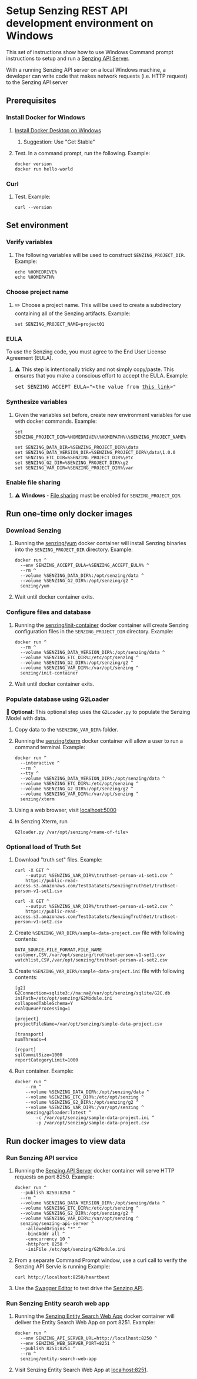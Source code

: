 # Setup Senzing REST API development environment on Windows

This set of instructions show how to use Windows Command prompt instructions to setup and run a
[Senzing API Server](https://github.com/Senzing/senzing-api-server).

With a running Senzing API server on a local Windows machine, a developer can write code that makes network requests
(i.e. HTTP request) to the Senzing API server

## Prerequisites

### Install Docker for Windows

1. [Install Docker Desktop on Windows](https://docs.docker.com/docker-for-windows/install/)
    1. Suggestion: Use "Get Stable"
1. Test. In a command prompt, run the following.
   Example:

    ```console
    docker version
    docker run hello-world
    ```

### Curl

1. Test.
   Example:

    ```console
    curl --version
    ```

## Set environment

### Verify variables

1. The following variables will be used to construct `SENZING_PROJECT_DIR`.
   Example:

    ```console
    echo %HOMEDRIVE%
    echo %HOMEPATH%
    ```

### Choose project name

1. :pencil2: Choose a project name.
   This will be used to create a subdirectory containing all of the Senzing artifacts.
   Example:

    ```console
    set SENZING_PROJECT_NAME=project01
    ```

### EULA

To use the Senzing code, you must agree to the End User License Agreement (EULA).

1. :warning: This step is intentionally tricky and not simply copy/paste.
   This ensures that you make a conscious effort to accept the EULA.
   Example:

    <pre>set SENZING_ACCEPT_EULA="&lt;the value from <a href="https://github.com/Senzing/knowledge-base/blob/master/lists/environment-variables.md#senzing_accept_eula">this link</a>&gt;"</pre>

### Synthesize variables

1. Given the variables set before, create new environment variables for use with docker commands.
   Example:

    ```console
    set SENZING_PROJECT_DIR=%HOMEDRIVE%\%HOMEPATH%\%SENZING_PROJECT_NAME%

    set SENZING_DATA_DIR=%SENZING_PROJECT_DIR%\data
    set SENZING_DATA_VERSION_DIR=%SENZING_PROJECT_DIR%\data\1.0.0
    set SENZING_ETC_DIR=%SENZING_PROJECT_DIR%\etc
    set SENZING_G2_DIR=%SENZING_PROJECT_DIR%\g2
    set SENZING_VAR_DIR=%SENZING_PROJECT_DIR%\var
    ```

### Enable file sharing

1. :warning:
   **Windows** - [File sharing](https://github.com/Senzing/knowledge-base/blob/master/HOWTO/share-directories-with-docker.md#windows)
   must be enabled for `SENZING_PROJECT_DIR`.

## Run one-time only docker images

### Download Senzing

1. Running the [senzing/yum](https://github.com/Senzing/docker-yum)
   docker container will install Senzing binaries
   into the `SENZING_PROJECT_DIR` directory.
   Example:

    ```console
    docker run ^
      --env SENZING_ACCEPT_EULA=%SENZING_ACCEPT_EULA% ^
      --rm ^
      --volume %SENZING_DATA_DIR%:/opt/senzing/data ^
      --volume %SENZING_G2_DIR%:/opt/senzing/g2 ^
      senzing/yum
    ```

1. Wait until docker container exits.

### Configure files and database

1. Running the [senzing/init-container](https://github.com/Senzing/docker-init-container)
   docker container will create Senzing configuration files
   in the `SENZING_PROJECT_DIR` directory.
   Example:

    ```console
    docker run ^
      --rm ^
      --volume %SENZING_DATA_VERSION_DIR%:/opt/senzing/data ^
      --volume %SENZING_ETC_DIR%:/etc/opt/senzing ^
      --volume %SENZING_G2_DIR%:/opt/senzing/g2 ^
      --volume %SENZING_VAR_DIR%:/var/opt/senzing ^
      senzing/init-container
    ```

1. Wait until docker container exits.

### Populate database using G2Loader

:thinking: **Optional:** This optional step uses the `G2Loader.py` to populate
the Senzing Model with data.

1. Copy data to the `%SENZING_VAR_DIR%` folder.

1. Running the [senzing/xterm](https://github.com/Senzing/docker-xterm)
   docker container will allow a user to run a command terminal.
   Example:

    ```console
    docker run ^
      --interactive ^
      --rm ^
      --tty ^
      --volume %SENZING_DATA_VERSION_DIR%:/opt/senzing/data ^
      --volume %SENZING_ETC_DIR%:/etc/opt/senzing ^
      --volume %SENZING_G2_DIR%:/opt/senzing/g2 ^
      --volume %SENZING_VAR_DIR%:/var/opt/senzing ^
      senzing/xterm
    ```

1. Using a web browser, visit [localhost:5000](http://localhost:5000)
1. In Senzing Xterm, run

    ```console
    G2loader.py /var/opt/senzing/<name-of-file>
    ```

### Optional load of Truth Set

1. Download "truth set" files.
   Example:

    ```console
    curl -X GET ^
        --output %SENZING_VAR_DIR%\truthset-person-v1-set1.csv ^
        https://public-read-access.s3.amazonaws.com/TestDataSets/SenzingTruthSet/truthset-person-v1-set1.csv
    ```

    ```console
    curl -X GET ^
        --output %SENZING_VAR_DIR%/truthset-person-v1-set2.csv ^
        https://public-read-access.s3.amazonaws.com/TestDataSets/SenzingTruthSet/truthset-person-v1-set2.csv
    ```

1. Create `%SENZING_VAR_DIR%/sample-data-project.csv` file with following contents:

    ```csv
    DATA_SOURCE,FILE_FORMAT,FILE_NAME
    customer,CSV,/var/opt/senzing/truthset-person-v1-set1.csv
    watchlist,CSV,/var/opt/senzing/truthset-person-v1-set2.csv
    ```

1. Create `%SENZING_VAR_DIR%/sample-data-project.ini` file with following contents:

    ```console
    [g2]
    G2Connection=sqlite3://na:na@/var/opt/senzing/sqlite/G2C.db
    iniPath=/etc/opt/senzing/G2Module.ini
    collapsedTableSchema=Y
    evalQueueProcessing=1

    [project]
    projectFileName=/var/opt/senzing/sample-data-project.csv

    [transport]
    numThreads=4

    [report]
    sqlCommitSize=1000
    reportCategoryLimit=1000
    ```

1. Run container.
   Example:

    ```console
    docker run ^
        --rm ^
        --volume %SENZING_DATA_DIR%:/opt/senzing/data ^
        --volume %SENZING_ETC_DIR%:/etc/opt/senzing ^
        --volume %SENZING_G2_DIR%:/opt/senzing/g2 ^
        --volume %SENZING_VAR_DIR%:/var/opt/senzing ^
        senzing/g2loader:latest ^
            -c /var/opt/senzing/sample-data-project.ini ^
            -p /var/opt/senzing/sample-data-project.csv
    ```

## Run docker images to view data

### Run Senzing API service

1. Running the [Senzing API Server](https://github.com/Senzing/senzing-api-server)
   docker container will serve HTTP requests on port 8250.
   Example:

    ```console
    docker run ^
      --publish 8250:8250 ^
      --rm ^
      --volume %SENZING_DATA_VERSION_DIR%:/opt/senzing/data ^
      --volume %SENZING_ETC_DIR%:/etc/opt/senzing ^
      --volume %SENZING_G2_DIR%:/opt/senzing/g2 ^
      --volume %SENZING_VAR_DIR%:/var/opt/senzing ^
      senzing/senzing-api-server ^
        -allowedOrigins "*" ^
        -bindAddr all ^
        -concurrency 10 ^
        -httpPort 8250 ^
        -iniFile /etc/opt/senzing/G2Module.ini
    ```

1. From a separate Command Prompt window, use a curl call to verify the Senzing API Servie is running
   Example:

    ```console
    curl http://localhost:8250/heartbeat
    ```

1. Use the [Swagger Editor](http://editor.swagger.io/?url=https://raw.githubusercontent.com/Senzing/senzing-rest-api-specification/master/senzing-rest-api.yaml) to test drive the [Senzing API](https://github.com/Senzing/senzing-rest-api-specification).

### Run Senzing Entity search web app

1. Running the [Senzing Entity Search Web App](https://github.com/Senzing/entity-search-web-app)
   docker container will deliver the Entity Search Web App on port 8251.
   Example:

    ```console
    docker run ^
      --env SENZING_API_SERVER_URL=http://localhost:8250 ^
      --env SENZING_WEB_SERVER_PORT=8251 ^
      --publish 8251:8251 ^
      --rm ^
      senzing/entity-search-web-app
    ```

1. Visit Senzing Entity Search Web App at [localhost:8251](http://localhost:8251).
